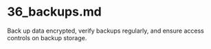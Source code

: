 # 36_backups.md
Back up data encrypted, verify backups regularly, and ensure access controls on backup storage.
